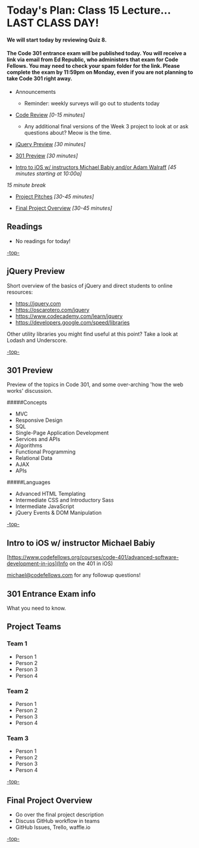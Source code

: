 <a id="top"></a>
# Today's Plan: Class 15 Lecture... LAST CLASS DAY!

#### We will start today by reviewing Quiz 8.

#### The Code 301 entrance exam will be published today. You will receive a link via email from Ed Republic, who administers that exam for Code Fellows. You may need to check your spam folder for the link. Please complete the exam by 11:59pm on Monday, even if you are not planning to take Code 301 right away.


- Announcements
  - Reminder: weekly surveys will go out to students today

- [Code Review](#codereview) *[0-15 minutes]*

	- Any additional final versions of the Week 3 project to look at or ask questions about? Meow is the time.

- [jQuery Preview](#jquery) *[30 minutes]*

- [301 Preview](#301) *[30 minutes]*

- [Intro to iOS w/ instructors Michael Babiy and/or Adam Walraff](ios) *[45 minutes starting at 10:00a]*

*15 minute break*

- [Project Pitches](#pitches) *[30-45 minutes]*

- [Final Project Overview](#project) *[30-45 minutes]*

## Readings

- No readings for today!

[-top-](#top)

<a id="jquery"></a>
## jQuery Preview

Short overview of the basics of jQuery and direct students to online resources:

- https://jquery.com
- https://oscarotero.com/jquery
- https://www.codecademy.com/learn/jquery
- https://developers.google.com/speed/libraries

Other utility libraries you might find useful at this point? Take a look at Lodash and Underscore.

[-top-](#top)

<a id="301"></a>
## 301 Preview

Preview of the topics in Code 301, and some over-arching 'how the web works' discussion.

#####Concepts
- MVC
- Responsive Design
- SQL
- Single-Page Application Development
- Services and APIs
- Algorithms
- Functional Programming
- Relational Data
- AJAX
- APIs

#####Languages
- Advanced HTML Templating
- Intermediate CSS and Introductory Sass
- Intermediate JavaScript
- jQuery Events & DOM Manipulation

[-top-](#top)

<a id="ios"></a>
## Intro to iOS w/ instructor Michael Babiy

[https://www.codefellows.org/courses/code-401/advanced-software-development-in-ios](Info on the 401 in iOS)

michael@codefellows.com for any followup questions!

<a id="301"></a>
## 301 Entrance Exam info

What you need to know.

<a id="pitches"></a>
## Project Teams

### Team 1
- Person 1
- Person 2
- Person 3
- Person 4

### Team 2
- Person 1
- Person 2
- Person 3
- Person 4

### Team 3
- Person 1
- Person 2
- Person 3
- Person 4

[-top-](#top)

<a id="project"></a>
## Final Project Overview

- Go over the final project description
- Discuss GitHub workflow in teams
- GitHub Issues, Trello, waffle.io

[-top-](#top)
